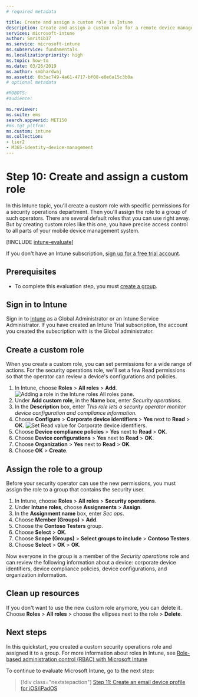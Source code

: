 ```yaml
---
# required metadata

title: Create and assign a custom role in Intune
description: Create and assign a custom role for a remote device manager.
services: microsoft-intune
author: Smritib17
ms.service: microsoft-intune
ms.subservice: fundamentals
ms.localizationpriority: high
ms.topic: how-to
ms.date: 03/26/2019
ms.author: smbhardwaj
ms.assetid: 0b3ac749-4a61-4717-bf08-e0e6a15c3b0a
# optional metadata

#ROBOTS:
#audience:

ms.reviewer:
ms.suite: ems
search.appverid: MET150
#ms.tgt_pltfrm:
ms.custom: intune
ms.collection:
- tier2
- M365-identity-device-management
---
```


# Step 10: Create and assign a custom role

In this Intune topic, you'll create a custom role with specific permissions for a security operations department. Then you'll assign the role to a group of such operators. There are several default roles that you can use right away. But by creating custom roles like this one, you have precise access control to all parts of your mobile device management system.

[!INCLUDE [intune-evaluate](../includes/intune-evaluate.md)]

If you don't have an Intune subscription, [sign up for a free trial account](free-trial-sign-up.md).

## Prerequisites

- To complete this evaluation step, you must [create a group](quickstart-create-group.md).

## Sign in to Intune

Sign in to [Intune](https://aka.ms/intuneportal) as a Global Administrator or an Intune Service Administrator. If you have created an Intune Trial subscription, the account you created the subscription with is the Global administrator.

## Create a custom role

When you create a custom role, you can set permissions for a wide range of actions. For the security operations role, we'll set a few Read permissions so that the operator can review a device's configurations and policies.

1. In Intune, choose **Roles** > **All roles** > **Add**.
![Adding a role in the Intune roles All roles pane.](./media/quickstart-create-custom-role/add-custom-role.png)
2. Under **Add custom role**, in the **Name** box, enter *Security operations*.
3. In the **Description** box, enter *This role lets a security operator monitor device configuration and compliance information.*
4. Choose **Configure** > **Corporate device identifiers** > **Yes** next to **Read** > **OK**.
![Set Read value for Corporate device identifiers.](./media/quickstart-create-custom-role/corp-device-id-read.png)
5. Choose **Device compliance policies** > **Yes** next to **Read** > **OK**.
6. Choose **Device configurations** > **Yes** next to **Read** > **OK**.
7. Choose **Organization** > **Yes** next to **Read** > **OK**.
8. Choose **OK** > **Create**.

## Assign the role to a group

Before your security operator can use the new permissions, you must assign the role to a group that contains the security user.

1. In Intune, choose **Roles** > **All roles** > **Security operations**.
2. Under **Intune roles**, choose **Assignments** > **Assign**.
3. In the **Assignment name** box, enter *Sec ops*.
4. Choose **Member (Groups)** > **Add**.
5. Choose the **Contoso Testers** group.
6. Choose **Select** > **OK**.
7. Choose **Scope (Groups)** > **Select groups to include** > **Contoso Testers**.
8. Choose **Select** > **OK** > **OK**.

Now everyone in the group is a member of the *Security operations* role and can review the following information about a device: corporate device identifiers, device compliance policies, device configurations, and organization information.

## Clean up resources

If you don't want to use the new custom role anymore, you can delete it. Choose **Roles** > **All roles** > choose the ellipses next to the role > **Delete**.

## Next steps

In this quickstart, you created a custom security operations role and assigned it to a group. For more information about roles in Intune, see [Role-based administration control (RBAC) with Microsoft Intune](role-based-access-control.md)

To continue to evaluate Microsoft Intune, go to the next step:

> [!div class="nextstepaction"]
> [Step 11: Create an email device profile for iOS/iPadOS](../configuration/quickstart-email-profile.md)
